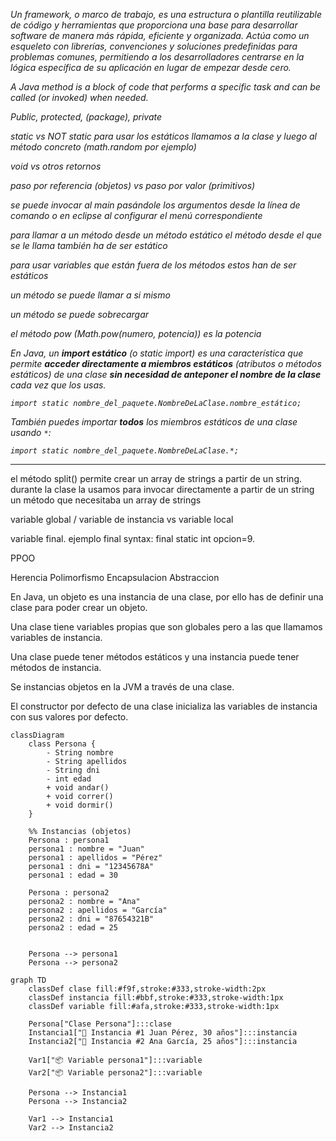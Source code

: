 *Un framework, o marco de trabajo, es una estructura o plantilla reutilizable de código y herramientas que proporciona una base para desarrollar software de manera más rápida, eficiente y organizada. Actúa como un esqueleto con librerías, convenciones y soluciones predefinidas para problemas comunes, permitiendo a los desarrolladores centrarse en la lógica específica de su aplicación en lugar de empezar desde cero.* 

*A Java method is a block of code that performs a specific task and can be called (or invoked) when needed.*

*Public, protected, (package), private*

*static vs NOT static*
*para usar los estáticos llamamos a la clase y luego al método concreto (math.random por ejemplo)*

*void vs otros retornos*

*paso por referencia (objetos) vs paso por valor (primitivos)*

*se puede invocar al main pasándole los argumentos desde la línea de comando o en eclipse al configurar el menú correspondiente*

*para llamar a un método desde un método estático el método desde el que se le llama también ha de ser estático* 

*para usar variables que están fuera de los métodos estos han de ser estáticos*

*un método se puede llamar a si mismo* 

*un método se puede sobrecargar*

*el método pow (Math.pow(numero, potencia)) es la potencia* 

*En Java, un **import estático** (o static import) es una característica que permite **acceder directamente a miembros estáticos** (atributos o métodos estáticos) de una clase **sin necesidad de anteponer el nombre de la clase** cada vez que los usas.*

*`import static nombre_del_paquete.NombreDeLaClase.nombre_estático;`*

*También puedes importar **todos** los miembros estáticos de una clase usando `*`:*

*`import static nombre_del_paquete.NombreDeLaClase.*;`*

---

el método split() permite crear un array de strings a partir de un string. durante la clase la usamos para invocar directamente a partir de un string un método que necesitaba un array de strings 

variable global / variable de instancia vs variable local

variable final. ejemplo final syntax: final static int opcion=9.

PPOO

Herencia
Polimorfismo
Encapsulacion
Abstraccion

En Java, un objeto es una instancia de una clase, por ello has de definir una clase para poder crear un objeto.

Una clase tiene variables propias que son globales pero a las que llamamos variables de instancia.

Una clase puede tener métodos estáticos y una instancia puede tener métodos de instancia.

Se instancias objetos en la JVM a través de una clase.

El constructor por defecto de una clase inicializa las variables de instancia con sus valores por defecto.

```mermaid
classDiagram
    class Persona {
        - String nombre
        - String apellidos
        - String dni
        - int edad
        + void andar()
        + void correr()
        + void dormir()
    }

    %% Instancias (objetos)
    Persona : persona1
    persona1 : nombre = "Juan"
    persona1 : apellidos = "Pérez"
    persona1 : dni = "12345678A"
    persona1 : edad = 30

    Persona : persona2
    persona2 : nombre = "Ana"
    persona2 : apellidos = "García"
    persona2 : dni = "87654321B"
    persona2 : edad = 25
    
    
    Persona --> persona1
    Persona --> persona2   
```



```mermaid
graph TD
    classDef clase fill:#f9f,stroke:#333,stroke-width:2px
    classDef instancia fill:#bbf,stroke:#333,stroke-width:1px
    classDef variable fill:#afa,stroke:#333,stroke-width:1px

    Persona["Clase Persona"]:::clase
    Instancia1["🧍 Instancia #1 Juan Pérez, 30 años"]:::instancia
    Instancia2["🧍 Instancia #2 Ana García, 25 años"]:::instancia

    Var1["📦 Variable persona1"]:::variable
    Var2["📦 Variable persona2"]:::variable

    Persona --> Instancia1
    Persona --> Instancia2

    Var1 --> Instancia1
    Var2 --> Instancia2

```
